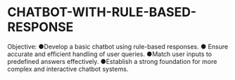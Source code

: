 # CHATBOT-WITH-RULE-BASED-RESPONSE
Objective: ●Develop a basic chatbot using rule-based responses. ● Ensure accurate and efficient handling of user queries. ●Match user inputs to predefined answers effectively. ●Establish a strong foundation for more complex and interactive chatbot systems.
